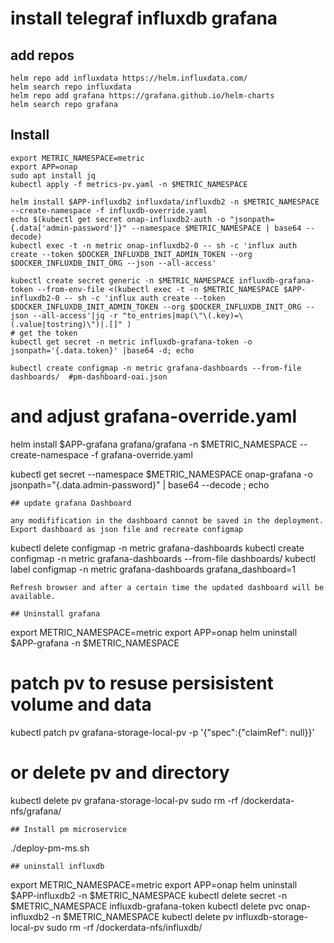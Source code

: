 
# install telegraf influxdb grafana

## add repos
```
helm repo add influxdata https://helm.influxdata.com/
helm search repo influxdata
helm repo add grafana https://grafana.github.io/helm-charts
helm search repo grafana
```

## Install 

```
export METRIC_NAMESPACE=metric
export APP=onap
sudo apt install jq
kubectl apply -f metrics-pv.yaml -n $METRIC_NAMESPACE

helm install $APP-influxdb2 influxdata/influxdb2 -n $METRIC_NAMESPACE --create-namespace -f influxdb-override.yaml
echo $(kubectl get secret onap-influxdb2-auth -o "jsonpath={.data['admin-password']}" --namespace $METRIC_NAMESPACE | base64 --decode)
kubectl exec -t -n metric onap-influxdb2-0 -- sh -c 'influx auth create --token $DOCKER_INFLUXDB_INIT_ADMIN_TOKEN --org $DOCKER_INFLUXDB_INIT_ORG --json --all-access'

kubectl create secret generic -n $METRIC_NAMESPACE influxdb-grafana-token --from-env-file <(kubectl exec -t -n $METRIC_NAMESPACE $APP-influxdb2-0 -- sh -c 'influx auth create --token $DOCKER_INFLUXDB_INIT_ADMIN_TOKEN --org $DOCKER_INFLUXDB_INIT_ORG --json --all-access'|jq -r "to_entries|map(\"\(.key)=\(.value|tostring)\")|.[]" )
# get the token
kubectl get secret -n metric influxdb-grafana-token -o jsonpath='{.data.token}' |base64 -d; echo

kubectl create configmap -n metric grafana-dashboards --from-file dashboards/  #pm-dashboard-oai.json
```
# and adjust grafana-override.yaml

helm install $APP-grafana grafana/grafana  -n $METRIC_NAMESPACE --create-namespace -f grafana-override.yaml 

kubectl get secret --namespace $METRIC_NAMESPACE onap-grafana -o jsonpath="{.data.admin-password}" | base64 --decode ; echo
```
## update grafana Dashboard

any modifification in the dashboard cannot be saved in the deployment.
Export dashboard as json file and recreate configmap

```
kubectl delete configmap -n metric grafana-dashboards
kubectl create configmap -n metric grafana-dashboards --from-file dashboards/
kubectl label  configmap -n metric grafana-dashboards grafana_dashboard=1
```
Refresh browser and after a certain time the updated dashboard will be available.

## Uninstall grafana
```
export METRIC_NAMESPACE=metric
export APP=onap
helm uninstall $APP-grafana  -n $METRIC_NAMESPACE

# patch pv to resuse persisistent volume and data
kubectl patch pv grafana-storage-local-pv -p '{"spec":{"claimRef": null}}'
# or delete pv and directory
kubectl delete pv  grafana-storage-local-pv
sudo rm -rf /dockerdata-nfs/grafana/

```
## Install pm microservice

```
./deploy-pm-ms.sh
```
## uninstall influxdb

```
export METRIC_NAMESPACE=metric
export APP=onap
helm uninstall $APP-influxdb2  -n $METRIC_NAMESPACE
kubectl delete secret -n $METRIC_NAMESPACE influxdb-grafana-token
kubectl delete pvc onap-influxdb2 -n $METRIC_NAMESPACE
kubectl delete pv  influxdb-storage-local-pv
sudo rm -rf /dockerdata-nfs/influxdb/

```